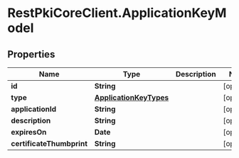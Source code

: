 # RestPkiCoreClient.ApplicationKeyModel

## Properties
Name | Type | Description | Notes
------------ | ------------- | ------------- | -------------
**id** | **String** |  | [optional] 
**type** | [**ApplicationKeyTypes**](ApplicationKeyTypes.md) |  | [optional] 
**applicationId** | **String** |  | [optional] 
**description** | **String** |  | [optional] 
**expiresOn** | **Date** |  | [optional] 
**certificateThumbprint** | **String** |  | [optional] 
